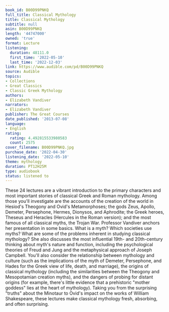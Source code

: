 ```yaml
---
book_id: B00D99PNKQ
full_title: Classical Mythology
title: Classical Mythology
subtitle: null
asin: B00D99PNKQ
length: '44747000'
owned: 'true'
format: Lecture
listening:
  duration: 48111.0
  first_time: '2022-05-10'
  last_time: '2022-12-03'
link: https://www.audible.com/pd/B00D99PNKQ
source: Audible
topics:
- Collections
- Great Classics
- Classic Greek Mythology
authors:
- Elizabeth Vandiver
narrators:
- Elizabeth Vandiver
publisher: The Great Courses
date_published: '2013-07-08'
language:
- English
rating:
  rating: 4.492815533980583
  count: 2575
cover_filename: B00D99PNKQ.jpg
purchase_date: '2022-04-30'
listening_date: '2022-05-10'
theme: mythology
duration: PT12H25M
type: audiobook
status: listened to
---
```

These 24 lectures are a vibrant introduction to the primary characters and most important stories of classical Greek and Roman mythology. Among those you'll investigate are the accounts of the creation of the world in Hesiod's Theogony and Ovid's Metamorphoses; the gods Zeus, Apollo, Demeter, Persephone, Hermes, Dionysos, and Aphrodite; the Greek heroes, Theseus and Heracles (Hercules in the Roman version); and the most famous of all classical myths, the Trojan War.
Professor Vandiver anchors her presentation in some basics. What is a myth? Which societies use myths? What are some of the problems inherent in studying classical mythology? She also discusses the most influential 19th- and 20th-century thinking about myth's nature and function, including the psychological theories of Freud and Jung and the metaphysical approach of Joseph Campbell. You'll also consider the relationship between mythology and culture (such as the implications of the myth of Demeter, Persephone, and Hades for the Greek view of life, death, and marriage), the origins of classical mythology (including the similarities between the Theogony and Mesopotamian creation myths), and the dangers of probing for distant origins (for example, there's little evidence that a prehistoric "mother goddess" lies at the heart of mythology).
Taking you from the surprising "truths" about the Minotaur to Ovid's impact on the works of William Shakespeare, these lectures make classical mythology fresh, absorbing, and often surprising.
